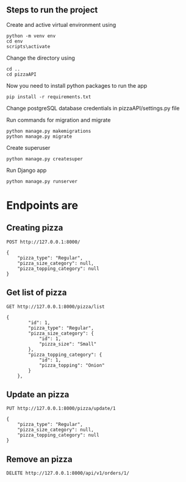 
## Steps to run the project

Create and active virtual environment using

```
python -m venv env
cd env
scripts\activate
```

Change the directory using

```
cd ..
cd pizzaAPI
```

Now you need to install python packages to run the app

```
pip install -r requirements.txt
```

Change postgreSQL database credentials in pizzaAPI/settings.py file

Run commands for migration and migrate

```
python manage.py makemigrations
python manage.py migrate
```

Create superuser

```
python manage.py createsuper
```

Run Django app

```
python manage.py runserver
```


# Endpoints are

## Creating pizza

```
POST http://127.0.0.1:8000/
```

```
{
    "pizza_type": "Regular",
    "pizza_size_category": null,
    "pizza_topping_category": null
}
```

## Get list of pizza

```
GET http://127.0.0.1:8000/pizza/list
```

```
{
        "id": 1,
        "pizza_type": "Regular",
        "pizza_size_category": {
            "id": 1,
            "pizza_size": "Small"
        },
        "pizza_topping_category": {
            "id": 1,
            "pizza_topping": "Onion"
        }
    },
```

## Update an pizza

```
PUT http://127.0.0.1:8000/pizza/update/1
```

```
{
    "pizza_type": "Regular",
    "pizza_size_category": null,
    "pizza_topping_category": null
}
```

## Remove an pizza

```
DELETE http://127.0.0.1:8000/api/v1/orders/1/
```